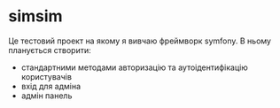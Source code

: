 # simsim
Це тестовий проект на якому я вивчаю фреймворк symfony.
В ньому планується створити:
- стандартними методами авторизацію та аутоідентифікацію користувачів
- вхід для адміна
- адмін панель
